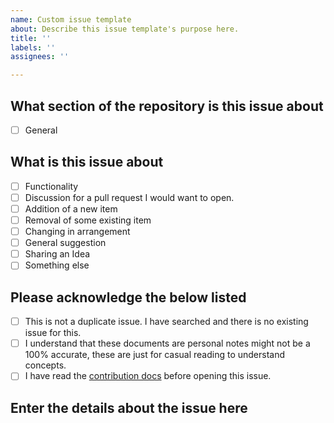 ```yaml
---
name: Custom issue template
about: Describe this issue template's purpose here.
title: ''
labels: ''
assignees: ''

---
```


<!--
Please do not remove anything written below.
 
Fill the details and open the issue. Any issue that 
doesn't have all of these filled in will be closed, 
if yours is closed reopen with everything filled in.  
-->

## What section of the repository is this issue about

- [ ] General

## What is this issue about

- [ ] Functionality
- [ ] Discussion for a pull request I would want to open.
- [ ] Addition of a new item
- [ ] Removal of some existing item
- [ ] Changing in arrangement
- [ ] General suggestion
- [ ] Sharing an Idea
- [ ] Something else

## Please acknowledge the below listed

- [ ] This is not a duplicate issue. I have searched and there is no existing issue for this.
- [ ] I understand that these documents are personal notes might not be a 100% accurate, these are just for casual reading to understand concepts.
- [ ] I have read the [contribution docs](../contributing) before opening this issue.

## Enter the details about the issue here

<!-- Please enter the issue details here -->